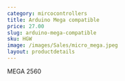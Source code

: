 ```yaml
---
category: mircocontrollers
title: Arduino Mega compatible
price: 27.00
slug: arduino-mega-compatible
sku: HGW
image: /images/Sales/micro_mega.jpeg
layout: productdetails
---
```


MEGA 2560
